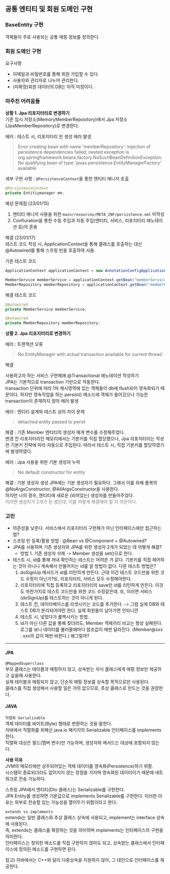 ## 공통 엔티티 및 회원 도메인 구현

### BaseEntity 구현

객체들이 주로 사용되는 공통 매핑 정보를 정의한다.

### 회원 도메인 구현

요구사항

- 이메일과 비밀번호를 통해 회원 가입할 수 있다.
- 사용자와 관리자로 나누어 관리한다.
- (미확정)회원 데이터의 DB는 아직 미정이다.

### 마주친 어려움들

**상황 1. Jpa 리포지터리로 변경하기** <br>
기존 임시 저장소(MemoryMemberRepository)에서 Jpa 저장소(JpaMemberRepository)로 변경한다. <br>

에러 : 테스트 시, 리포지터리 빈 생성 에러 발생 <br>

> Error creating bean with name 'memberRepository': Injection of persistence dependencies failed; nested exception is org.springframework.beans.factory.NoSuchBeanDefinitionException: No qualifying bean of type 'javax.persistence.EntityManagerFactory' available

세부 구현 사항 : `@PersistenceContext`을 통한 엔티티 매니저 호출

```java
@PersistenceContext
private Entitiymanager em;
```

예상 문제점 (23/01/15)

1. 엔티티 매니저 사용을 위한 `main/resources/META_INF/persistence.xml` 미작성
2. Confiuration을 통한 수동 주입과 자동 주입(엔티티, 서비스, 리포지터리 애노테이션 등)의 혼용

해결 (23/01/17) <br>
테스트 코드 작성 시, ApplicationContext을 통해 클래스를 호출하는 대신 @Autowired를 통해 스프링 빈을 호출하여 사용.

기존 테스트 코드 <br>

```Java
ApplicationContext applicationContext = new AnnotationConfigApplicationContext(MemberConfig.class);

MemberService memberService = applicationContext.getBean("memberService", MemberService.class);
MemberRepository memberRepository = applicationContext.getBean("memberRepository", MemberRepository.class);
```

해결 테스트 코드 <br>

```Java
@Autowired
private MemberService memberService;

@Autowired
private MemberRepository memberRepository;

```

**상황 2. Jpa 리포지터리로 변경하기** <br>

에러 : 트랜잭션 오류 <br>

> No EntityManager with actual transaction available for current thread

해결 <br>

사용하고자 하는 서비스 구현체에 @Transactional 애노테이션 작성하기 <br>
JPA는 기본적으로 transaction 기반으로 작동한다. <br>
transaction 단위에 따라 1차 캐시영역에 있는 객체들이 db에 flush되어 영속화되기 때문이다. 하지만 영속작업을 하는 persist() 메소드에 객체가 들어갔으나 가능한 transaction이 존재하지 않아 에러 발생

에러 : 엔티티 설계와 테스트 상의 차이 문제 <br>

> detached entity passed to perist

해결 : 기존 Member 엔티티의 생성자 매개 변수를 수정해주었다. <br>
변경 전 리포지터리인 메모리에서는 기본키를 직접 할당했으나, Jpa 리포지터리는 작성한 기본키 전략에 따라 자동으로 주입된다. 따라서 테스트 시, 직접 기본키를 할당하였기에 발생하였다.

에러 : Jpa 사용을 위한 기본 생성자 누락 <br>

> No default constructor for entity

해결 : 기본 생성자 생성
JPA에는 기본 생성자가 필요하다. 그래서 이를 위해 롬복의 @NoArgsConstructor, @AllArgsConstructor을 사용한다. <br>
하지만 나의 경우, 엔티티에 새로운 (비어있는) 생성자를 만들어주었다. <br>
<span style="color:gray">이러면 생성자가 2개가 된 셈인데, 이를 어떻게 해결해야 할 지 의문이다. </span><br>

### 고민

- 의존성을 낮춘다. 서비스에서 리포지터리 구현체가 아닌 인터페이스에만 접근하는 법?
- 스프링 빈 등록/활용 방법 : @Bean vs @Component + @Autowired?
- JPA를 사용하며 기존 생성자와 JPA를 위한 생성자 2개가 되었는 데 어떻게 해결?
  - 방법 1. 기존 생성자 삭제 -> Member 생성을 set()으로 한다.
- 테스트 시, id를 통해 꺼내 확인하는 테스트는 어려운 거 같다. 기본키를 직접 제어하는 것이 아니니 계속해서 만들어지는 id를 알 방법이 없다. 다른 테스트 방법은?
  1. doSignUp 메서드가 id를 리턴하게 만든다. 근데 이건 테스트 코드만을 위한 코드 수정이 아닌가?또, 리포지터리, 서비스 모두 수정해야한다.
  2. 리포지터리에 직접 등록하고 리포지터리의 save만 id를 리턴하게 만든다. 이것도 마찬가지로 테스트 코드만을 위한 코드 수정같은데. 또, 이러면 서비스(doSignUp)를 테스트하는 것이 아니게 된다.
  3. 테스트 전, 데이터베이스를 리셋시키는 코드를 추가한다. -> 그럼 실제 DB와 테스트 DB가 분리되어야먼 한다. 실제 회원들이 날아가면 안되니깐
  4. 테스트 시, 넣었다가 롤백시키는 방법.
  5. id가 아닌 다른 값을 통해 찾더라도, Member 객체끼리 비교는 항상 실패한다. 로그를 보니 데이터를 불러올때마다 참조값이 매번 달라진다. (Member@xxx : xxx의 값이 매번 바뀐다.) 왜그럴까?

---

#### JPA

`@MappedSuperclass` <br>
부모 클래스는 테이블과 매핑하지 않고, 상속받는 자식 클래스에게 매핑 정보만 제공하고 싶을때 사용한다. <br>
실제 테이블과 매핑되지 않고, 단순히 매핑 정보를 상속할 목적으로만 사용된다. <br>
클래스를 직접 생성해서 사용할 일은 거의 없으므로, 추상 클래스로 만드는 것을 권장한다. <br>

#### JAVA

`직렬화 Serializable` <br>
객체 데이터를 바이트(Byte) 형태로 변환하는 것을 말한다. <br>
자바에서 직렬화를 위해선 java.io 패키지의 Serializable 인터페이스를 implements 한다. <br>
직렬화 대상은 필드(멤버 변수)만 가능하며, 생성자와 메서드는 대상에 포함되지 않는다. <br>

**사용 이유** <br>
JVM의 메모리에만 상주되어있는 객체 데이터를 영속화(Persistence)하기 위함. <br>
시스템이 종료되더라도 없어지지 않는 장점을 가지며 영속화된 데이터이기 때문에 네트워크로 전송 가능하다. <br>

스프링 JPA에서 엔티티(Dto 클래스)는 Serializable를 구현한다. <br>
JPA Entity를 생성하면 기본값으로 implements Serializable를 구현한다. 이러한 이유는 외부로 전송할 있는 가능성을 열어두기 위함이라고 한다.

`extends vs implements` <br>
extends는 일반 클래스와 추상 클래스 상속에 사용되고, implement는 interface 상속에 사용된다. <br>
즉, extends는 클래스를 확장하는 것을 의미하며 implements는 인터페이스의 구현을 의미한다. <br>
인터페이스는 정의한 메소드를 직접 구현하지 않아도 되고, 상속받는 클래스에서 인터페이스에 정의된 메소드를 구현하면 된다.

참고) 자바에서는 C++와 달리 다중상속을 지원하지 않아, 그 대안으로 인터페이스를 제공한다.
